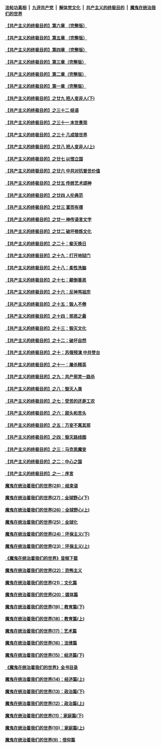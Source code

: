 

####  [法轮功真相](../../../../basic/blob/master/README.md?t=07022131) &nbsp;|&nbsp; [九评共产党](../../../../9ping.md/blob/master/README.md?t=07022131) &nbsp;|&nbsp; [解体党文化](../../../../jtdwh.md/blob/master/README.md?t=07022131)  &nbsp;|&nbsp; [共产主义的终极目的](../../../../gczydzjmd.md/blob/master/README.md?t=07022131) &nbsp;|&nbsp; [魔鬼在统治我们的世界](../../../../mgztzwmdsj.md/blob/master/README.md?t=07022131) 

#### [【共产主义的终极目的】第六章 （完整版）](../pages/nsc422/n11428913.md?t=07022131) 

#### [【共产主义的终极目的】第五章 （完整版）](../pages/nsc422/n11428912.md?t=07022131) 

#### [【共产主义的终极目的】第四章 （完整版）](../pages/nsc422/n11428907.md?t=07022131) 

#### [【共产主义的终极目的】第三章（完整版）](../pages/nsc422/n11428848.md?t=07022131) 

#### [【共产主义的终极目的】第二章（完整版）](../pages/nsc422/n11428831.md?t=07022131) 

#### [【共产主义的终极目的】第一章（完整版）](../pages/nsc422/n11417651.md?t=07022131) 

#### [【共产主义的终极目的】之廿九 把人变非人(下)](../pages/nsc422/n11344140.md?t=07022131) 

#### [【共产主义的终极目的】之三十二 结语](../pages/nsc422/n11360535.md?t=07022131) 

#### [【共产主义的终极目的】之三十一 末世景观](../pages/nsc422/n11351129.md?t=07022131) 

#### [【共产主义的终极目的】之三十 几成狼世界](../pages/nsc422/n11348280.md?t=07022131) 

#### [【共产主义的终极目的】之廿八 把人变非人(上)](../pages/nsc422/n11340492.md?t=07022131) 

#### [【共产主义的终极目的】之廿七 以恨立国](../pages/nsc422/n11336944.md?t=07022131) 

#### [【共产主义的终极目的】之廿六 中共对抗普世价值](../pages/nsc422/n11324785.md?t=07022131) 

#### [【共产主义的终极目的】之廿五 传统艺术颂神](../pages/nsc422/n11296396.md?t=07022131) 

#### [【共产主义的终极目的】之廿四 人伦典范](../pages/nsc422/n11296397.md?t=07022131) 

#### [【共产主义的终极目的】之廿三 富而有德](../pages/nsc422/n11283598.md?t=07022131) 

#### [【共产主义的终极目的】之廿一 神传语言文字](../pages/nsc422/n11263265.md?t=07022131) 

#### [【共产主义的终极目的】之廿二 破坏修炼文化](../pages/nsc422/n11245728.md?t=07022131) 

#### [【共产主义的终极目的】之二十：偷天换日](../pages/nsc422/n11238846.md?t=07022131) 

#### [【共产主义的终极目的】之十九：打开地狱门](../pages/nsc422/n11206376.md?t=07022131) 

#### [【共产主义的终极目的】之十八：柔性洗脑](../pages/nsc422/n11199994.md?t=07022131) 

#### [【共产主义的终极目的】之十七：颠倒善恶](../pages/nsc422/n11179782.md?t=07022131) 

#### [【共产主义的终极目的】之十六：反神骂祖宗](../pages/nsc422/n11166798.md?t=07022131) 

#### [【共产主义的终极目的】之十五：毁人不倦](../pages/nsc422/n11166792.md?t=07022131) 

#### [【共产主义的终极目的】之十四：邪恶之最](../pages/nsc422/n11150249.md?t=07022131) 

#### [【共产主义的终极目的】之十三：毁灭文化](../pages/nsc422/n11135227.md?t=07022131) 

#### [【共产主义的终极目的】之十二：破坏自然](../pages/nsc422/n11135214.md?t=07022131) 

#### [【共产主义的终极目的】之十：苏俄预演 中共登台](../pages/nsc422/n11118424.md?t=07022131) 

#### [【共产主义的终极目的】之十一：屠杀精英](../pages/nsc422/n11118442.md?t=07022131) 

#### [【共产主义的终极目的】之九：共产邪灵一路杀](../pages/nsc422/n11114139.md?t=07022131) 

#### [【共产主义的终极目的】之八：毁灭人类](../pages/nsc422/n11108503.md?t=07022131) 

#### [【共产主义的终极目的】之七：受苦的还是工农](../pages/nsc422/n11101809.md?t=07022131) 

#### [【共产主义的终极目的】之六：甜头和苦头](../pages/nsc422/n11096971.md?t=07022131) 

#### [【共产主义的终极目的】之五：万变不离其邪](../pages/nsc422/n11091285.md?t=07022131) 

#### [【共产主义的终极目的】之四：毁灭路线图](../pages/nsc422/n11086284.md?t=07022131) 

#### [【共产主义的终极目的】之三：马克思魔变](../pages/nsc422/n11061941.md?t=07022131) 

#### [【共产主义的终极目的】之二：中心之国](../pages/nsc422/n11047728.md?t=07022131) 

#### [【共产主义的终极目的】之一：序言](../pages/nsc422/n11086077.md?t=07022131) 

#### [魔鬼在统治着我们的世界(28)：结束语](../pages/nsc422/n10936246.md?t=07022131) 

#### [魔鬼在统治着我们的世界(27)：全球野心(下)](../pages/nsc422/n10928319.md?t=07022131) 

#### [魔鬼在统治着我们的世界(26)：全球野心(上)](../pages/nsc422/n10900318.md?t=07022131) 

#### [魔鬼在统治着我们的世界(25)：全球化](../pages/nsc422/n10788205.md?t=07022131) 

#### [魔鬼在统治着我们的世界(24)：环保主义(下)](../pages/nsc422/n10695307.md?t=07022131) 

#### [魔鬼在统治着我们的世界(23)：环保主义(上)](../pages/nsc422/n10688613.md?t=07022131) 

#### [《魔鬼在统治着我们的世界》音频下载](../pages/nsc422/n10635553.md?t=07022131) 

#### [魔鬼在统治着我们的世界(22)：恐怖主义](../pages/nsc422/n10614727.md?t=07022131) 

#### [魔鬼在统治着我们的世界(21)：文化篇](../pages/nsc422/n10597706.md?t=07022131) 

#### [魔鬼在统治着我们的世界(20)：媒体篇](../pages/nsc422/n10586579.md?t=07022131) 

#### [魔鬼在统治着我们的世界(19)：教育篇(下)](../pages/nsc422/n10564808.md?t=07022131) 

#### [魔鬼在统治着我们的世界(18)：教育篇(上)](../pages/nsc422/n10526970.md?t=07022131) 

#### [魔鬼在统治着我们的世界(17)：艺术篇](../pages/nsc422/n10499093.md?t=07022131) 

#### [魔鬼在统治着我们的世界(16)：法律篇](../pages/nsc422/n10485969.md?t=07022131) 

#### [魔鬼在统治着我们的世界(15)：经济篇(下)](../pages/nsc422/n10469975.md?t=07022131) 

#### [《魔鬼在统治着我们的世界》全书目录](../pages/nsc422/n10464261.md?t=07022131) 

#### [魔鬼在统治着我们的世界(14)：经济篇(上)](../pages/nsc422/n10457370.md?t=07022131) 

#### [魔鬼在统治着我们的世界(13)：政治篇(下)](../pages/nsc422/n10448270.md?t=07022131) 

#### [魔鬼在统治着我们的世界(12)：政治篇(上)](../pages/nsc422/n10444576.md?t=07022131) 

#### [魔鬼在统治着我们的世界(11)：家庭篇(下)](../pages/nsc422/n10440961.md?t=07022131) 

#### [魔鬼在统治着我们的世界(10)：家庭篇(上)](../pages/nsc422/n10435448.md?t=07022131) 

#### [魔鬼在统治着我们的世界(9)：信仰篇](../pages/nsc422/n10432159.md?t=07022131) 

